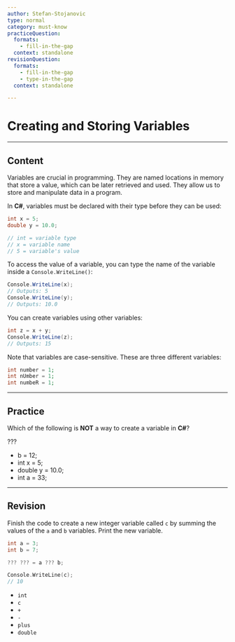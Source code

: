 ```yaml
---
author: Stefan-Stojanovic
type: normal
category: must-know
practiceQuestion:
  formats:
    - fill-in-the-gap
  context: standalone
revisionQuestion:
  formats:
    - fill-in-the-gap
    - type-in-the-gap
  context: standalone

---
```


# Creating and Storing Variables

---

## Content

Variables are crucial in programming. They are named locations in memory that store a value, which can be later retrieved and used. They allow us to store and manipulate data in a program.

In **C#**, variables must be declared with their type before they can be used:
```csharp
int x = 5;
double y = 10.0;

// int = variable type
// x = variable name
// 5 = variable's value
```

To access the value of a variable, you can type the name of the variable inside a `Console.WriteLine()`:
```csharp
Console.WriteLine(x);
// Outputs: 5
Console.WriteLine(y);
// Outputs: 10.0
```

You can create variables using other variables:
```csharp
int z = x + y;
Console.WriteLine(z);
// Outputs: 15
```

Note that variables are case-sensitive. These are three different variables:
```php
int number = 1;
int nUmber = 1;
int numbeR = 1;
```

---
## Practice

Which of the following is **NOT** a way to create a variable in **C#**?

???

- b = 12;
- int x = 5;
- double y = 10.0;
- int a = 33;


---
## Revision

Finish the code to create a new integer variable called `c` by summing the values of the `a` and `b` variables. Print the new variable.
```cpp
int a = 3;
int b = 7;

??? ??? = a ??? b;

Console.WriteLine(c);
// 10
```

- `int`
- `c`
- `+`
- `-`
- `plus`
- `double`

